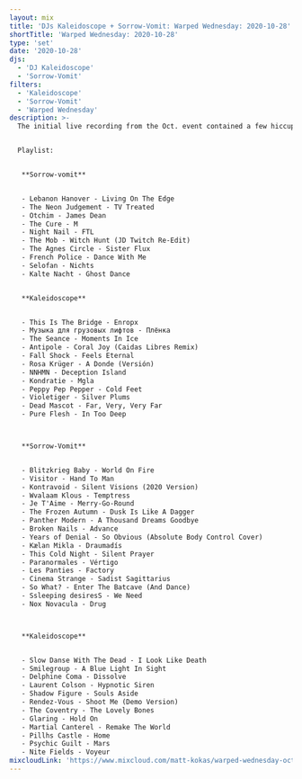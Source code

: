 ```yaml
---
layout: mix
title: 'DJs Kaleidoscope + Sorrow-Vomit: Warped Wednesday: 2020-10-28'
shortTitle: 'Warped Wednesday: 2020-10-28'
type: 'set'
date: '2020-10-28'
djs:
  - 'DJ Kaleidoscope'
  - 'Sorrow-Vomit'
filters:
  - 'Kaleidoscope'
  - 'Sorrow-Vomit'
  - 'Warped Wednesday'
description: >-
  The initial live recording from the Oct. event contained a few hiccups due to some equipment problems. Rather than upload a subpar recording, attempted to re-record the entire sets including my own interpretation on DJ Kaleidoscope's sets.


  Playlist:


   **Sorrow-vomit**


   - Lebanon Hanover - Living On The Edge
   - The Neon Judgement - TV Treated
   - Otchim - James Dean
   - The Cure - M
   - Night Nail - FTL
   - The Mob - Witch Hunt (JD Twitch Re-Edit)
   - The Agnes Circle - Sister Flux
   - French Police - Dance With Me
   - Selofan - Nichts
   - Kalte Nacht - Ghost Dance


   **Kaleidoscope**


   - This Is The Bridge - Enropx
   - Музыка для грузовых лифтов - Плёнка
   - The Seance - Moments In Ice
   - Antipole - Coral Joy (Caidas Libres Remix)
   - Fall Shock - Feels Eternal
   - Rosa Krüger - A Donde (Versión)
   - NNHMN - Deception Island
   - Kondratie - Mgla
   - Peppy Pep Pepper - Cold Feet
   - Violetiger - Silver Plums
   - Dead Mascot - Far, Very, Very Far
   - Pure Flesh - In Too Deep



   **Sorrow-Vomit**


   - Blitzkrieg Baby - World On Fire
   - Visitor - Hand To Man
   - Kontravoid - Silent Visions (2020 Version)
   - Wvalaam Klous - Temptress
   - Je T'Aime - Merry-Go-Round
   - The Frozen Autumn - Dusk Is Like A Dagger
   - Panther Modern - A Thousand Dreams Goodbye
   - Broken Nails - Advance
   - Years of Denial - So Obvious (Absolute Body Control Cover)
   - Kælan Mikla - Draumadís
   - This Cold Night - Silent Prayer
   - Paranormales - Vértigo
   - Les Panties - Factory
   - Cinema Strange - Sadist Sagittarius
   - So What? - Enter The Batcave (And Dance)
   - Ssleeping desiresS - We Need
   - Nox Novacula - Drug



   **Kaleidoscope**


   - Slow Danse With The Dead - I Look Like Death
   - Smilegroup - A Blue Light In Sight
   - Delphine Coma - Dissolve
   - Laurent Colson - Hypnotic Siren
   - Shadow Figure - Souls Aside
   - Rendez-Vous - Shoot Me (Demo Version)
   - The Coventry - The Lovely Bones
   - Glaring - Hold On
   - Martial Canterel - Remake The World
   - Pillhs Castle - Home
   - Psychic Guilt - Mars
   - Nite Fields - Voyeur
mixcloudLink: 'https://www.mixcloud.com/matt-kokas/warped-wednesday-oct-28-2020'
---
```

